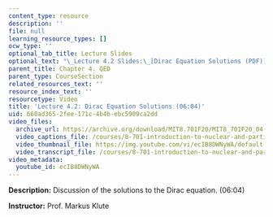 ```yaml
---
content_type: resource
description: ''
file: null
learning_resource_types: []
ocw_type: ''
optional_tab_title: Lecture Slides
optional_text: "\_Lecture 4.2 Slides:\_[Dirac Equation Solutions (PDF)](/courses/8-701-introduction-to-nuclear-and-particle-physics-fall-2020/resources/mit8_701f20_lec4-2)"
parent_title: Chapter 4. QED
parent_type: CourseSection
related_resources_text: ''
resource_index_text: ''
resourcetype: Video
title: 'Lecture 4.2: Dirac Equation Solutions (06:04)'
uid: 660ad365-2fee-171c-4b4b-ebc5909ca2dd
video_files:
  archive_url: https://archive.org/download/MIT8.701F20/MIT8_701F20_04-02_DiracSolutions_300k.mp4
  video_captions_file: /courses/8-701-introduction-to-nuclear-and-particle-physics-fall-2020/d85ade8a26615445a111d994a8c65c0d_ecIB8DWNyWA.vtt
  video_thumbnail_file: https://img.youtube.com/vi/ecIB8DWNyWA/default.jpg
  video_transcript_file: /courses/8-701-introduction-to-nuclear-and-particle-physics-fall-2020/465354b0efb706d0e2d277da573a195a_ecIB8DWNyWA.pdf
video_metadata:
  youtube_id: ecIB8DWNyWA
---
```


**Description:** Discussion of the solutions to the Dirac equation. (06:04)

**Instructor:** Prof. Markus Klute